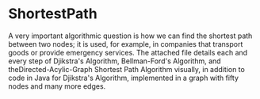 # ShortestPath
A very important algorithmic question is how we can find the shortest path between two nodes; it is used, for example, in companies that transport goods or provide emergency services. The attached file details each and every step of Djikstra's Algorithm, Bellman-Ford's Algorithm, and theDirected-Acylic-Graph Shortest Path Algorithm visually, in addition to code in Java for Djikstra's Algorithm, implemented in a graph with fifty nodes and many more edges. 
